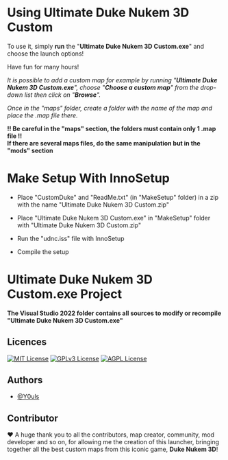 # Using Ultimate Duke Nukem 3D Custom

To use it, simply **run** the "**Ultimate Duke Nukem 3D Custom.exe**" and choose the launch options!

Have fun for many hours!

_It is possible to add a custom map for example by running "**Ultimate Duke Nukem 3D Custom.exe**", choose "**Choose a custom map**" from the drop-down list then click on "**Browse**"._

_Once in the "maps" folder, create a folder with the name of the map and place the .map file there._

**!! Be careful in the "maps" section, the folders must contain only 1 .map file !!**\
**If there are several maps files, do the same manipulation but in the "mods" section**


# Make Setup With InnoSetup

- Place "CustomDuke" and "ReadMe.txt" (in "MakeSetup" folder) in a zip with the name "Ultimate Duke Nukem 3D Custom.zip"

- Place "Ultimate Duke Nukem 3D Custom.exe" in "MakeSetup" folder with "Ultimate Duke Nukem 3D Custom.zip"

- Run the "udnc.iss" file with InnoSetup

- Compile the setup


# Ultimate Duke Nukem 3D Custom.exe Project

**The Visual Studio 2022 folder contains all sources to modify or recompile "Ultimate Duke Nukem 3D Custom.exe"**


## Licences

[![MIT License](https://img.shields.io/badge/License-MIT-green.svg)](https://choosealicense.com/licenses/mit/)
[![GPLv3 License](https://img.shields.io/badge/License-GPL%20v3-yellow.svg)](https://opensource.org/licenses/)
[![AGPL License](https://img.shields.io/badge/license-AGPL-blue.svg)](http://www.gnu.org/licenses/agpl-3.0)


## Authors

- [@Y0uls](https://github.com/y0uls)


## Contributor

:heart: A huge thank you to all the contributors, map creator, community, mod developer and so on, for allowing me the creation of this launcher, bringing together all the best custom maps from this iconic game, **Duke Nukem 3D**!
